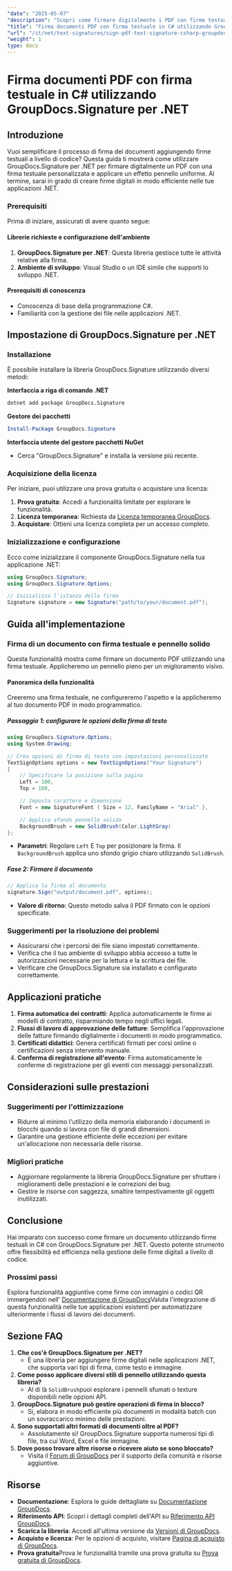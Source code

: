 ```yaml
---
"date": "2025-05-07"
"description": "Scopri come firmare digitalmente i PDF con firme testuali utilizzando GroupDocs.Signature per .NET. Automatizza il processo di firma dei documenti in modo efficiente."
"title": "Firma documenti PDF con firma testuale in C# utilizzando GroupDocs.Signature per .NET"
"url": "/it/net/text-signatures/sign-pdf-text-signature-csharp-groupdocs/"
"weight": 1
type: docs
---
```

# Firma documenti PDF con firma testuale in C# utilizzando GroupDocs.Signature per .NET

## Introduzione

Vuoi semplificare il processo di firma dei documenti aggiungendo firme testuali a livello di codice? Questa guida ti mostrerà come utilizzare GroupDocs.Signature per .NET per firmare digitalmente un PDF con una firma testuale personalizzata e applicare un effetto pennello uniforme. Al termine, sarai in grado di creare firme digitali in modo efficiente nelle tue applicazioni .NET.

### Prerequisiti
Prima di iniziare, assicurati di avere quanto segue:

#### Librerie richieste e configurazione dell'ambiente
1. **GroupDocs.Signature per .NET**: Questa libreria gestisce tutte le attività relative alla firma.
2. **Ambiente di sviluppo**: Visual Studio o un IDE simile che supporti lo sviluppo .NET.

#### Prerequisiti di conoscenza
- Conoscenza di base della programmazione C#.
- Familiarità con la gestione dei file nelle applicazioni .NET.

## Impostazione di GroupDocs.Signature per .NET

### Installazione
È possibile installare la libreria GroupDocs.Signature utilizzando diversi metodi:

**Interfaccia a riga di comando .NET**
```bash
dotnet add package GroupDocs.Signature
```

**Gestore dei pacchetti**
```powershell
Install-Package GroupDocs.Signature
```

**Interfaccia utente del gestore pacchetti NuGet**
- Cerca "GroupDocs.Signature" e installa la versione più recente.

### Acquisizione della licenza
Per iniziare, puoi utilizzare una prova gratuita o acquistare una licenza:
1. **Prova gratuita**: Accedi a funzionalità limitate per esplorare le funzionalità.
2. **Licenza temporanea**: Richiesta da [Licenza temporanea GroupDocs](https://purchase.groupdocs.com/temporary-license/).
3. **Acquistare**: Ottieni una licenza completa per un accesso completo.

### Inizializzazione e configurazione
Ecco come inizializzare il componente GroupDocs.Signature nella tua applicazione .NET:

```csharp
using GroupDocs.Signature;
using GroupDocs.Signature.Options;

// Inizializza l'istanza della firma
Signature signature = new Signature("path/to/your/document.pdf");
```

## Guida all'implementazione

### Firma di un documento con firma testuale e pennello solido
Questa funzionalità mostra come firmare un documento PDF utilizzando una firma testuale. Applicheremo un pennello pieno per un miglioramento visivo.

#### Panoramica della funzionalità
Creeremo una firma testuale, ne configureremo l'aspetto e la applicheremo al tuo documento PDF in modo programmatico.

##### Passaggio 1: configurare le opzioni della firma di testo
```csharp
using GroupDocs.Signature.Options;
using System.Drawing;

// Crea opzioni di firma di testo con impostazioni personalizzate
TextSignOptions options = new TextSignOptions("Your Signature")
{
    // Specificare la posizione sulla pagina
    Left = 100,
    Top = 100,

    // Imposta carattere e dimensione
    Font = new SignatureFont { Size = 12, FamilyName = "Arial" },

    // Applica sfondo pennello solido
    BackgroundBrush = new SolidBrush(Color.LightGray)
};
```
- **Parametri**: Regolare `Left` E `Top` per posizionare la firma. Il `BackgroundBrush` applica uno sfondo grigio chiaro utilizzando `SolidBrush`.

##### Fase 2: Firmare il documento
```csharp
// Applica la firma al documento
signature.Sign("output/document.pdf", options);
```
- **Valore di ritorno**: Questo metodo salva il PDF firmato con le opzioni specificate.

### Suggerimenti per la risoluzione dei problemi
- Assicurarsi che i percorsi dei file siano impostati correttamente.
- Verifica che il tuo ambiente di sviluppo abbia accesso a tutte le autorizzazioni necessarie per la lettura e la scrittura dei file.
- Verificare che GroupDocs.Signature sia installato e configurato correttamente.

## Applicazioni pratiche
1. **Firma automatica dei contratti**: Applica automaticamente le firme ai modelli di contratto, risparmiando tempo negli uffici legali.
2. **Flussi di lavoro di approvazione delle fatture**: Semplifica l'approvazione delle fatture firmando digitalmente i documenti in modo programmatico.
3. **Certificati didattici**: Genera certificati firmati per corsi online o certificazioni senza intervento manuale.
4. **Conferma di registrazione all'evento**: Firma automaticamente le conferme di registrazione per gli eventi con messaggi personalizzati.

## Considerazioni sulle prestazioni
### Suggerimenti per l'ottimizzazione
- Ridurre al minimo l'utilizzo della memoria elaborando i documenti in blocchi quando si lavora con file di grandi dimensioni.
- Garantire una gestione efficiente delle eccezioni per evitare un'allocazione non necessaria delle risorse.

### Migliori pratiche
- Aggiornare regolarmente la libreria GroupDocs.Signature per sfruttare i miglioramenti delle prestazioni e le correzioni dei bug.
- Gestire le risorse con saggezza, smaltire tempestivamente gli oggetti inutilizzati.

## Conclusione
Hai imparato con successo come firmare un documento utilizzando firme testuali in C# con GroupDocs.Signature per .NET. Questo potente strumento offre flessibilità ed efficienza nella gestione delle firme digitali a livello di codice.

### Prossimi passi
Esplora funzionalità aggiuntive come firme con immagini o codici QR immergendoti nell' [Documentazione di GroupDocs](https://docs.groupdocs.com/signature/net/)Valuta l'integrazione di questa funzionalità nelle tue applicazioni esistenti per automatizzare ulteriormente i flussi di lavoro dei documenti.

## Sezione FAQ
1. **Che cos'è GroupDocs.Signature per .NET?**
   - È una libreria per aggiungere firme digitali nelle applicazioni .NET, che supporta vari tipi di firma, come testo e immagine.
2. **Come posso applicare diversi stili di pennello utilizzando questa libreria?**
   - Al di là `SolidBrush`puoi esplorare i pennelli sfumati o texture disponibili nelle opzioni API.
3. **GroupDocs.Signature può gestire operazioni di firma in blocco?**
   - Sì, elabora in modo efficiente più documenti in modalità batch con un sovraccarico minimo delle prestazioni.
4. **Sono supportati altri formati di documenti oltre al PDF?**
   - Assolutamente sì! GroupDocs.Signature supporta numerosi tipi di file, tra cui Word, Excel e file immagine.
5. **Dove posso trovare altre risorse o ricevere aiuto se sono bloccato?**
   - Visita il [Forum di GroupDocs](https://forum.groupdocs.com/c/signature/) per il supporto della comunità e risorse aggiuntive.

## Risorse
- **Documentazione**: Esplora le guide dettagliate su [Documentazione GroupDocs](https://docs.groupdocs.com/signature/net/).
- **Riferimento API**: Scopri i dettagli completi dell'API su [Riferimento API GroupDocs](https://reference.groupdocs.com/signature/net/).
- **Scarica la libreria**: Accedi all'ultima versione da [Versioni di GroupDocs](https://releases.groupdocs.com/signature/net/).
- **Acquisto e licenza**: Per le opzioni di acquisto, visitare [Pagina di acquisto di GroupDocs](https://purchase.groupdocs.com/buy).
- **Prova gratuita**Prova le funzionalità tramite una prova gratuita su [Prova gratuita di GroupDocs](https://releases.groupdocs.com/signature/net/).